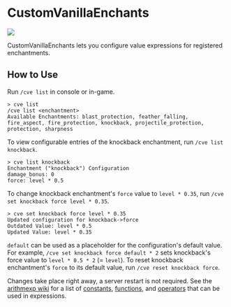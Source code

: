 # CustomVanillaEnchants
[![](https://poggit.pmmp.io/shield.state/CustomVanillaEnchants)](https://poggit.pmmp.io/p/CustomVanillaEnchants)

CustomVanillaEnchants lets you configure value expressions for registered enchantments.

## How to Use
Run `/cve list` in console or in-game.
```
> cve list
/cve list <enchantment>
Available Enchantments: blast_protection, feather_falling, fire_aspect, fire_protection, knockback, projectile_protection, protection, sharpness
```

To view configurable entries of the knockback enchantment, run `/cve list knockback`.
```
> cve list knockback
Enchantment ("knockback") Configuration
damage_bonus: 0
force: level * 0.5
```

To change knockback enchantment's `force` value to `level * 0.35`, run `/cve set knockback force level * 0.35`.
```
> cve set knockback force level * 0.35
Updated configuration for knockback->force
Outdated Value: level * 0.5
Updated Value: level * 0.35
```

`default` can be used as a placeholder for the configuration's default value. For example, `/cve set knockback force default * 2` sets knockback's force value to `level * 0.5 * 2` (= `level`). To reset knockback enchantment's `force` to its default value, run `/cve reset knockback force`.

Changes take place right away, a server restart is not required. See the [arithmexp wiki](https://github.com/Muqsit/arithmexp/wiki) for a list of [constants](https://github.com/Muqsit/arithmexp/wiki/Constant#list-of-pre-defined-constants), [functions](https://github.com/Muqsit/arithmexp/wiki/Function#list-of-available-functions), and [operators](https://github.com/Muqsit/arithmexp/wiki/Operator) that can be used in expressions.
